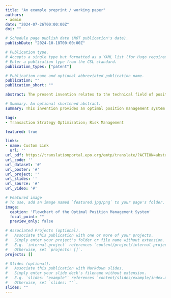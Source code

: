 ```yaml
---
title: "An example preprint / working paper"
authors:
- admin
date: "2024-07-26T00:00:00Z"
doi: ""

# Schedule page publish date (NOT publication's date).
publishDate: "2024-10-18T00:00:00Z"

# Publication type.
# Accepts a single type but formatted as a YAML list (for Hugo requirements).
# Enter a publication type from the CSL standard.
publication_types: ["patent"]

# Publication name and optional abbreviated publication name.
publication: ""
publication_short: ""

abstract: The present invention relates to the technical field of position management, and in particular to an optimal position management method and system, comprising a service end, a management end, and a transaction end; the service end comprises a data acquisition module, an indicator processing module, a transaction strategy generation module, a sending module, a processing module, and a real-time monitoring module; the sending module sends the generated optimal transaction strategy to the management end, and the management end is used to approve the received optimal transaction strategy, generate corresponding approval information and send it to the service end; the processing module is used to identify the received approval information, identify the approved optimal transaction strategy and send the corresponding optimal transaction strategy to the transaction end; the transaction end is used to perform corresponding transaction operations according to the received optimal transaction strategy; the real-time monitoring module is used to monitor and judge the transaction operation in real time, judge whether the transaction operation is unreasonable, and if so, generate a corresponding alarm signal and send it to the transaction end.

# Summary. An optional shortened abstract.
summary: This invention provides an optimal position management system comprising service, management, and transaction ends, enabling real-time strategy generation, approval, execution, and monitoring to ensure efficient and secure transaction operations with alarm mechanisms for irregularities.

tags:
- Transaction Strategy Optimization; Risk Management

featured: true

links:
- name: Custom Link
  url: ''
url_pdf: https://translationportal.epo.org/emtp/translate/?ACTION=abstract-retrieval&COUNTRY=CN&ENGINE=google&FORMAT=docdb&KIND=A&LOCALE=en_EP&NUMBER=118799048&SRCLANG=zh&TRGLANG=en
url_code: ''
url_dataset: '#'
url_poster: '#'
url_project: ''
url_slides: ''
url_source: '#'
url_video: '#'

# Featured image
# To use, add an image named `featured.jpg/png` to your page's folder. 
image:
  caption: 'Flowchart of the Optimal Position Management System'
  focal_point: ""
  preview_only: false

# Associated Projects (optional).
#   Associate this publication with one or more of your projects.
#   Simply enter your project's folder or file name without extension.
#   E.g. `internal-project` references `content/project/internal-project/index.md`.
#   Otherwise, set `projects: []`.
projects: []

# Slides (optional).
#   Associate this publication with Markdown slides.
#   Simply enter your slide deck's filename without extension.
#   E.g. `slides: "example"` references `content/slides/example/index.md`.
#   Otherwise, set `slides: ""`.
slides: ""
---
```


